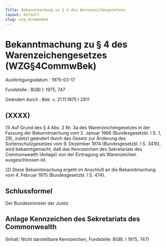 ```yaml
---
Title: Bekanntmachung zu § 4 des Warenzeichengesetzes
layout: default
slug: wzg_4commwbek
---
```


# Bekanntmachung zu § 4 des Warenzeichengesetzes (WZG§4CommwBek)

Ausfertigungsdatum
:   1975-03-17

Fundstelle
:   BGBl I: 1975, 747

Geändert durch
:   Bek. v. 21.11.1975 I 2911


## (XXXX)

(1) Auf Grund des § 4 Abs. 2 Nr. 3a des Warenzeichengesetzes in der
Fassung der Bekanntmachung vom 2. Januar 1968 (Bundesgesetzbl. I S. 1,
29), zuletzt geändert durch das Gesetz zur Änderung des
Sortenschutzgesetzes vom 9. Dezember 1974 (Bundesgesetzbl. I S. 3416),
wird bekanntgemacht, daß das Kennzeichen des Sekretariats des
Commonwealth (Anlage) von der Eintragung als Warenzeichen
ausgeschlossen ist.

(2) Diese Bekanntmachung ergeht im Anschluß an die Bekanntmachung vom
4\. Februar 1975 (Bundesgesetzbl. I S. 474).


## Schlussformel

Der Bundesminister der Justiz


## Anlage Kennzeichen des Sekretariats des Commonwealth

(Inhalt: Nicht darstellbare Kennzeichen,
Fundstelle: BGBl. I 1975, 747)

